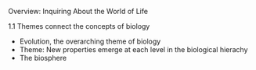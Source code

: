 Overview: Inquiring About the World of Life

1.1 Themes connect the concepts of biology
 - Evolution, the overarching theme of biology
 - Theme: New properties emerge at each level in the biological hierachy
 - The biosphere